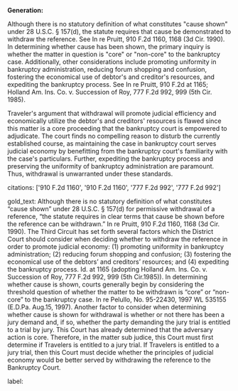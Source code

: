 **Generation:**

Although there is no statutory definition of what constitutes "cause shown" under 28 U.S.C. § 157(d), the statute requires that cause be demonstrated to withdraw the reference. See In re Pruitt, 910 F.2d 1160, 1168 (3d Cir. 1990). In determining whether cause has been shown, the primary inquiry is whether the matter in question is "core" or "non-core" to the bankruptcy case. Additionally, other considerations include promoting uniformity in bankruptcy administration, reducing forum shopping and confusion, fostering the economical use of debtor's and creditor's resources, and expediting the bankruptcy process. See In re Pruitt, 910 F.2d at 1165; Holland Am. Ins. Co. v. Succession of Roy, 777 F.2d 992, 999 (5th Cir. 1985).

Traveler's argument that withdrawal will promote judicial efficiency and economically utilize the debtor's and creditors' resources is flawed since this matter is a core proceeding that the bankruptcy court is empowered to adjudicate. The court finds no compelling reason to disturb the currently established course, as maintaining the case in bankruptcy court serves judicial economy by benefitting from the bankruptcy court's familiarity with the case's particulars. Further, expediting the bankruptcy process and preserving the uniformity of bankruptcy administration are paramount. Thus, withdrawal is unwarranted under these standards.

citations: ['910 F.2d 1160', '910 F.2d 1160', '777 F.2d 992', '777 F.2d 992']

gold_text: Although there is no statutory definition of what constitutes “cause shown” under 28 U.S.C. § 157(d) for permissive withdrawal of a reference, “the statute requires in clear terms that cause be shown before the reference can be withdrawn.” In re Pruitt, 910 F.2d 1160, 1168 (3d Cir. 1990). The Third Circuit has set forth several factors which the District Court should consider when deciding whether to withdraw the reference in order to promote judicial economy: (1) promoting uniformity in bankruptcy administration; (2) reducing forum shopping and confusion; (3) fostering the economical use of the debtors’ and creditors’ resources; and (4) expediting the bankruptcy process. Id. at 1165 (adopting Holland Am. Ins. Co. v. Succession of Roy, 777 F.2d 992, 999 (5th Cir.1985)). In determining whether cause is shown, courts generally begin by considering the threshold question of whether the matter to be withdrawn is “core” or “non-core” to the bankruptcy case. In re Pelullo, No. 95-22430, 1997 WL 535155 (E.D.Pa. Aug.15, 1997). Another factor to consider when determining whether cause is shown for withdrawal is whether or not there has been a jury demand and, if so, whether the party demanding the jury trial is entitled to a trial by jury. This Court has already determined that the adversary action is core. Therefore, in the matter sub judice, this Court must first determine if Travelers is entitled to a jury trial. If Travelers is entitled to a jury trial, then this Court must decide whether the principles of judicial economy would be better served by withdrawing the reference to the Bankruptcy Court.

label: 